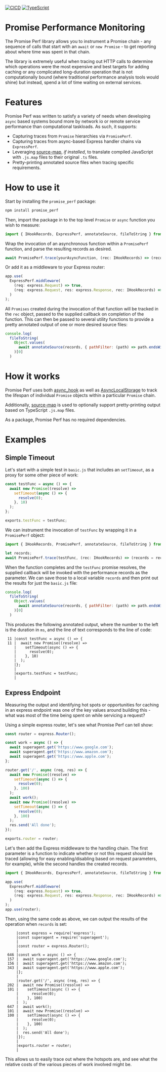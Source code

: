 [![CICD](https://github.com/bennbollay/promise-perf/actions/workflows/main_publish_prod.yml/badge.svg)](https://github.com/bennbollay/promise-perf/actions/workflows/main_publish_prod.yml)
[![TypeScript](https://img.shields.io/badge/%3C%2F%3E-TypeScript-%230074c1.svg)](http://www.typescriptlang.org/)

# Promise Performance Monitoring

The Promise Perf library allows you to instrument a Promise chain - any sequence of calls that start with an
`await` or `new Promise` - to get reporting about where time was spent in that chain.

The library is extremely useful when tracing out HTTP calls to determine which operations were the most expensive and
best targets for adding caching or any complicated long-duration operation that is not computationally bound
(where traditional performance analysis tools would shine) but instead, spend a lot of time waiting on external
services.

# Features

Promise Perf was written to satisfy a variety of needs when developing `async` based systems bound more by
network io or remote service performance than computational taskloads.  As such, it supports:

  * Capturing traces from `Promise` hierarchies via `PromisePerf`.
  * Capturing traces from async-based Express handler chains via `ExpressPerf`.
  * Leveraging [source-map](https://npmjs.org/packages/source-map), *if installed*, to translate compiled
  JavaScript with `.js.map` files to their original `.ts` files.
  * Pretty-printing annotated source files when tracing specific requirements.

# How to use it

  Start by installing the `promise_perf` package:

```bash
npm install promise_perf
```

Then, import the package in to the top level `Promise` or `async` function you wish to measure:

```typescript
import { IHookRecords, ExpressPerf, annotateSource, fileToString } from 'promise_perf';
```

Wrap the invocation of an asynchronous function within a `PromisePerf` function, and parse the
resulting records as desired.

```typescript
await PromisePerf.trace(yourAsyncFunction, (rec: IHookRecords) => (records = rec));
```

Or add it as a middleware to your Express router:

```typescript
app.use(
  ExpressPerf.middleware(
    (req: express.Request) => true,
    (req: express.Request, res: express.Response, rec: IHookRecords) => (records = rec)
  )
);
```

All `Promises` created during the invocation of that function will be tracked in the `rec` object, passed to
the supplied callback on completion of the function.  This can then be passed to several utility functions to
provide a pretty annotated output of one or more desired source files:

```javascript
console.log(
  fileToString(
    Object.values(
      await annotateSource(records, { pathFilter: (path) => path.endsWith('basic.js') })
    )[0]
  )
```

# How it works

Promise Perf uses both [async_hook](https://nodejs.org/api/async_hooks.html) as well as
[AsyncLocalStorage](https://nodejs.org/api/async_context.html#class-asynclocalstorage) to track the
lifespan of individual `Promise` objects within a particular `Promise` chain.

Additionally, [source-map](https://npmjs.org/packages/source-map) is used to optionally support pretty-printing output based on TypeScript `.js.map` files.

As a package, Promise Perf has no required dependencies.

# Examples

## Simple Timeout

Let's start with a simple test in `basic.js` that includes an `setTimeout`, as a proxy for some other piece of work:

```javascript
const testFunc = async () => {
  await new Promise((resolve) =>
    setTimeout(async () => {
      resolve(0);
    }, 10)
  );
};

exports.testFunc = testFunc;
```

We can instrument the invocation of `testFunc` by wrapping it in a `PromisePerf` object:

```typescript
import { IHookRecords, PromisePerf, annotateSource, fileToString } from 'promise_perf';

let records;
await PromisePerf.trace(testFunc, (rec: IHookRecords) => (records = rec));
```

When the function completes and the `testFunc` promise resolves, the supplied callback will be invoked with
the performance records as the parameter.  We can save those to a local variable `records` and then print out the results for just the `basic.js` file:

```javascript
console.log(
  fileToString(
    Object.values(
      await annotateSource(records, { pathFilter: (path) => path.endsWith('basic.js') })
    )[0]
  )
```

This produces the following annotated output, where the number to the left is the duration in `ms`, and the
line of text corresponds to the line of code:

```text
 11 |const testFunc = async () => {
 11 |  await new Promise((resolve) =>
    |    setTimeout(async () => {
    |      resolve(0);
    |    }, 10)
    |  );
    |};
    |
    |exports.testFunc = testFunc;
    |
```

## Express Endpoint

Measuring the output and identifying hot spots or opportunities for caching in an express endpoint was one of the key values around building this - what was most of the time being spent on while servicing a request?

Using a simple express router, let's see what Promise Perf can tell show:

```javascript
const router = express.Router();

const work = async () => {
  await superagent.get('https://www.google.com');
  await superagent.get('https://www.amazon.com');
  await superagent.get('https://www.apple.com');
};

router.get('/', async (req, res) => {
  await new Promise((resolve) =>
    setTimeout(async () => {
      resolve(0);
    }, 100)
  );
  await work();
  await new Promise((resolve) =>
    setTimeout(async () => {
      resolve(0);
    }, 100)
  );
  res.send('All done');
});

exports.router = router;
```

Let's then add the Express middleware to the handling chain.  The first parameter is a function to indicate
whether or not this request should be traced (allowing for easy enabling/disabling based on request
parameters, for example), while the second handles the created records.

```typescript
import { IHookRecords, ExpressPerf, annotateSource, fileToString } from 'promise_perf';

app.use(
  ExpressPerf.middleware(
    (req: express.Request) => true,
    (req: express.Request, res: express.Response, rec: IHookRecords) => (records = rec)
  )
);
app.use(router);
```

Then, using the same code as above, we can output the results of the operation when `records` is set:

```text
     |const express = require('express');
     |const superagent = require('superagent');
     |
     |const router = express.Router();
     |
 646 |const work = async () => {
 157 |  await superagent.get('https://www.google.com');
 156 |  await superagent.get('https://www.amazon.com');
 343 |  await superagent.get('https://www.apple.com');
     |};
     |
     |router.get('/', async (req, res) => {
 202 |  await new Promise((resolve) =>
 101 |    setTimeout(async () => {
     |      resolve(0);
     |    }, 100)
     |  );
 647 |  await work();
 101 |  await new Promise((resolve) =>
 100 |    setTimeout(async () => {
     |      resolve(0);
     |    }, 100)
     |  );
     |  res.send('All done');
     |});
     |
     |exports.router = router;
     |
```

This allows us to easily trace out where the hotspots are, and see what the relative costs of the various
pieces of work involved might be.
